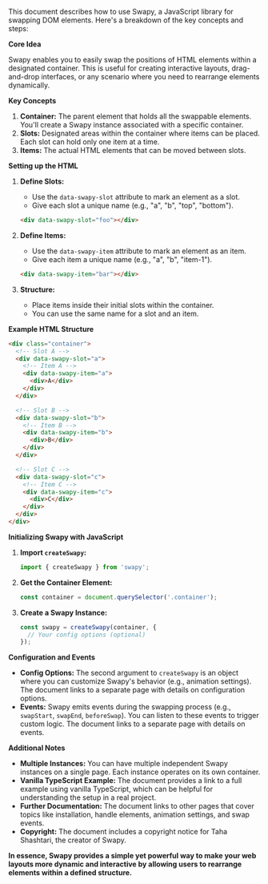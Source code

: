This document describes how to use Swapy, a JavaScript library for swapping DOM elements. Here's a breakdown of the key concepts and steps:

**Core Idea**

Swapy enables you to easily swap the positions of HTML elements within a designated container. This is useful for creating interactive layouts, drag-and-drop interfaces, or any scenario where you need to rearrange elements dynamically.

**Key Concepts**

1. **Container:** The parent element that holds all the swappable elements. You'll create a Swapy instance associated with a specific container.
2. **Slots:** Designated areas within the container where items can be placed. Each slot can hold only one item at a time.
3. **Items:** The actual HTML elements that can be moved between slots.

**Setting up the HTML**

1. **Define Slots:**
    *   Use the `data-swapy-slot` attribute to mark an element as a slot.
    *   Give each slot a unique name (e.g., "a", "b", "top", "bottom").

    ```html
    <div data-swapy-slot="foo"></div>
    ```

2. **Define Items:**
    *   Use the `data-swapy-item` attribute to mark an element as an item.
    *   Give each item a unique name (e.g., "a", "b", "item-1").

    ```html
    <div data-swapy-item="bar"></div>
    ```

3. **Structure:**
    *   Place items inside their initial slots within the container.
    *   You can use the same name for a slot and an item.

**Example HTML Structure**

```html
<div class="container">
  <!-- Slot A -->
  <div data-swapy-slot="a">
    <!-- Item A -->
    <div data-swapy-item="a">
      <div>A</div>
    </div>
  </div>

  <!-- Slot B -->
  <div data-swapy-slot="b">
    <!-- Item B -->
    <div data-swapy-item="b">
      <div>B</div>
    </div>
  </div>

  <!-- Slot C -->
  <div data-swapy-slot="c">
    <!-- Item C -->
    <div data-swapy-item="c">
      <div>C</div>
    </div>
  </div>
</div>
```

**Initializing Swapy with JavaScript**

1. **Import `createSwapy`:**

    ```javascript
    import { createSwapy } from 'swapy';
    ```

2. **Get the Container Element:**

    ```javascript
    const container = document.querySelector('.container');
    ```

3. **Create a Swapy Instance:**

    ```javascript
    const swapy = createSwapy(container, {
      // Your config options (optional)
    });
    ```

**Configuration and Events**

*   **Config Options:** The second argument to `createSwapy` is an object where you can customize Swapy's behavior (e.g., animation settings). The document links to a separate page with details on configuration options.
*   **Events:** Swapy emits events during the swapping process (e.g., `swapStart`, `swapEnd`, `beforeSwap`). You can listen to these events to trigger custom logic. The document links to a separate page with details on events.

**Additional Notes**

*   **Multiple Instances:** You can have multiple independent Swapy instances on a single page. Each instance operates on its own container.
*   **Vanilla TypeScript Example:** The document provides a link to a full example using vanilla TypeScript, which can be helpful for understanding the setup in a real project.
*   **Further Documentation:** The document links to other pages that cover topics like installation, handle elements, animation settings, and swap events.
*   **Copyright:** The document includes a copyright notice for Taha Shashtari, the creator of Swapy.

**In essence, Swapy provides a simple yet powerful way to make your web layouts more dynamic and interactive by allowing users to rearrange elements within a defined structure.**
